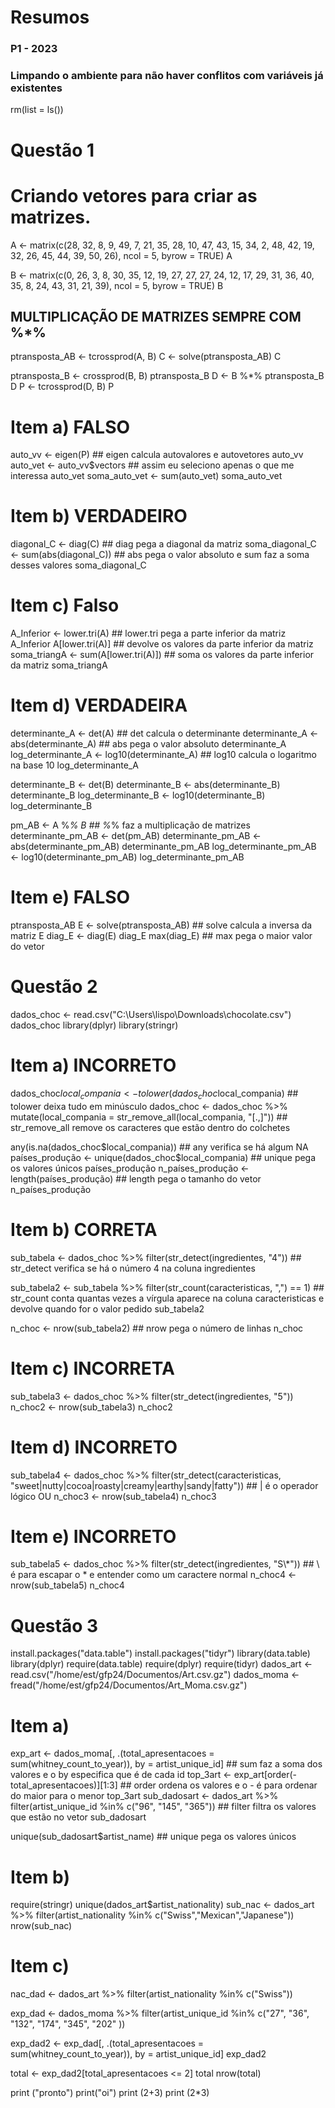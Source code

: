 # Resumos
### P1 - 2023
### Limpando o ambiente para não haver conflitos com variáveis já existentes
rm(list = ls())
# Questão 1

# Criando vetores para criar as matrizes.
A <- matrix(c(28, 32, 8, 9, 49, 7, 21, 35, 28, 10, 47, 43, 15, 34, 2, 48, 42, 19, 32, 26, 45, 44, 39, 50, 26), 
            ncol = 5,
            byrow = TRUE)
A

B <- matrix(c(0, 26, 3, 8, 30, 35, 12, 19, 27, 27, 27, 24, 12, 17, 29, 31, 36, 40, 35, 8, 24, 43, 31, 21, 39),
            ncol = 5,
            byrow = TRUE)
B            

## MULTIPLICAÇÃO DE MATRIZES SEMPRE COM %*%
ptransposta_AB <- tcrossprod(A, B) 
C <- solve(ptransposta_AB)
C

ptransposta_B <- crossprod(B, B)
ptransposta_B
D <- B %*% ptransposta_B
D
P <- tcrossprod(D, B)
P

# Item a) FALSO
auto_vv <- eigen(P) ## eigen calcula autovalores e autovetores
auto_vv
auto_vet <- auto_vv$vectors ## assim eu seleciono apenas o que me interessa
auto_vet
soma_auto_vet <- sum(auto_vet)
soma_auto_vet

# Item b) VERDADEIRO
diagonal_C <- diag(C) ## diag pega a diagonal da matriz
soma_diagonal_C <- sum(abs(diagonal_C)) ## abs pega o valor absoluto e sum faz a soma desses valores 
soma_diagonal_C

# Item c) Falso
A_Inferior <- lower.tri(A) ## lower.tri pega a parte inferior da matriz
A_Inferior
A[lower.tri(A)] ## devolve os valores da parte inferior da matriz
soma_triangA <- sum(A[lower.tri(A)]) ## soma os valores da parte inferior da matriz
soma_triangA

# Item d) VERDADEIRA
determinante_A <- det(A) ## det calcula o determinante
determinante_A <- abs(determinante_A) ## abs pega o valor absoluto
determinante_A
log_determinante_A <- log10(determinante_A) ## log10 calcula o logaritmo na base 10
log_determinante_A

determinante_B <- det(B)
determinante_B <- abs(determinante_B)
determinante_B
log_determinante_B <- log10(determinante_B)
log_determinante_B

pm_AB <- A %*% B ## %*% faz a multiplicação de matrizes
determinante_pm_AB <- det(pm_AB) 
determinante_pm_AB <- abs(determinante_pm_AB)
determinante_pm_AB
log_determinante_pm_AB <- log10(determinante_pm_AB)
log_determinante_pm_AB

# Item e) FALSO
ptransposta_AB
E <- solve(ptransposta_AB) ## solve calcula a inversa da matriz
E
diag_E <- diag(E)
diag_E
max(diag_E) ## max pega o maior valor do vetor


# Questão 2 
dados_choc <- read.csv("C:\\Users\\lispo\\Downloads\\chocolate.csv")
dados_choc
library(dplyr)
library(stringr)

# Item a) INCORRETO
dados_choc$local_compania <- tolower(dados_choc$local_compania) ## tolower deixa tudo em minúsculo
dados_choc <- dados_choc %>% 
  mutate(local_compania = str_remove_all(local_compania, "[.,]")) ## str_remove_all remove os caracteres que estão dentro do colchetes

any(is.na(dados_choc$local_compania)) ## any verifica se há algum NA
países_produção <- unique(dados_choc$local_compania) ## unique pega os valores únicos
países_produção
n_países_produção <- length(países_produção) ## length pega o tamanho do vetor
n_países_produção

# Item b) CORRETA

sub_tabela <- dados_choc %>% 
  filter(str_detect(ingredientes, "4")) ## str_detect verifica se há o número 4 na coluna ingredientes

sub_tabela2 <- sub_tabela %>%
  filter(str_count(caracteristicas, ",") == 1) ## str_count conta quantas vezes a vírgula aparece na coluna caracteristicas e devolve quando for o valor pedido
sub_tabela2

n_choc <- nrow(sub_tabela2) ## nrow pega o número de linhas
n_choc

# Item c) INCORRETA

sub_tabela3 <- dados_choc %>%
  filter(str_detect(ingredientes, "5"))
n_choc2 <- nrow(sub_tabela3)
n_choc2

# Item d) INCORRETO
sub_tabela4 <- dados_choc %>%
  filter(str_detect(caracteristicas, "sweet|nutty|cocoa|roasty|creamy|earthy|sandy|fatty")) ## | é o operador lógico OU
n_choc3 <- nrow(sub_tabela4)
n_choc3

# Item e) INCORRETO

sub_tabela5 <- dados_choc %>%
  filter(str_detect(ingredientes, "S\\*")) ## \\ é para escapar o * e entender como um caractere normal
n_choc4 <- nrow(sub_tabela5)
n_choc4

# Questão 3
install.packages("data.table")
install.packages("tidyr")
library(data.table)
library(dplyr)
require(data.table)
require(dplyr)
require(tidyr)
dados_art <- read.csv("/home/est/gfp24/Documentos/Art.csv.gz") 
dados_moma <- fread("/home/est/gfp24/Documentos/Art_Moma.csv.gz")

# Item a) 
exp_art <- dados_moma[, .(total_apresentacoes = sum(whitney_count_to_year)), by = artist_unique_id] ## sum faz a soma dos valores e o by especifica que é de cada id
top_3art <- exp_art[order(-total_apresentacoes)][1:3] ## order ordena os valores e o - é para ordenar do maior para o menor
top_3art
sub_dadosart <-  dados_art %>%
  filter(artist_unique_id %in% c("96", "145", "365")) ## filter filtra os valores que estão no vetor
sub_dadosart

unique(sub_dadosart$artist_name) ## unique pega os valores únicos


# Item b)
require(stringr)
unique(dados_art$artist_nationality)
sub_nac <- dados_art %>%
  filter(artist_nationality %in% c("Swiss","Mexican","Japanese"))
nrow(sub_nac)

# Item c)
nac_dad <- dados_art %>%
  filter(artist_nationality %in% c("Swiss"))

exp_dad <- dados_moma %>%
  filter(artist_unique_id %in% c("27", "36", "132", "174", "345", "202" ))

exp_dad2 <- exp_dad[, .(total_apresentacoes = sum(whitney_count_to_year)), by = artist_unique_id]
exp_dad2

total <- exp_dad2[total_apresentacoes <= 2]
total
nrow(total)

print ("pronto")
print("oi")
print (2+3)
print (2*3)
